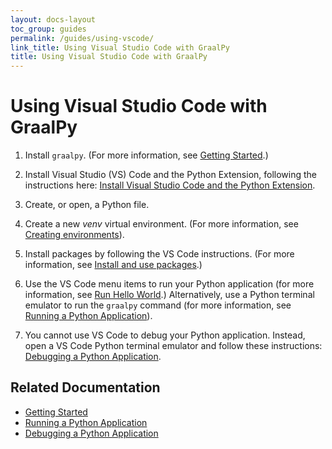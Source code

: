```yaml
---
layout: docs-layout
toc_group: guides
permalink: /guides/using-vscode/
link_title: Using Visual Studio Code with GraalPy
title: Using Visual Studio Code with GraalPy
---
```


# Using Visual Studio Code with GraalPy

1. Install `graalpy`. 
(For more information, see [Getting Started](/getting_started/).)

2. Install Visual Studio (VS) Code and the Python Extension, following the instructions here: [Install Visual Studio Code and the Python Extension](https://code.visualstudio.com/docs/python/python-tutorial#_install-visual-studio-code-and-the-python-extension).

3. Create, or open, a Python file.

4. Create a new _venv_ virtual environment.
(For more information, see [Creating environments](https://code.visualstudio.com/docs/python/environments#_creating-environments)).

5. Install packages by following the VS Code instructions.
(For more information, see [Install and use packages](https://code.visualstudio.com/docs/python/python-tutorial#_install-and-use-packages).)

6. Use the VS Code menu items to run your Python application (for more information, see [Run Hello World](https://code.visualstudio.com/docs/python/python-tutorial#_run-hello-world).)
Alternatively, use a Python terminal emulator to run the `graalpy` command (for more information, see [Running a Python Application](/guides/running_a_python_application/)).

7. You cannot use VS Code to debug your Python application.
Instead, open a VS Code Python terminal emulator and follow these instructions: [Debugging a Python Application](/guides/debugging_a_python_application/).

## Related Documentation
* [Getting Started](/getting_started/)
* [Running a Python Application](/guides/running_a_python_application/)
* [Debugging a Python Application](/guides/debugging_a_python_application/)